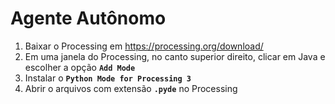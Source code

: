 # Agente Autônomo
1. Baixar o Processing em https://processing.org/download/
2. Em uma janela do Processing, no canto superior direito, clicar em Java e escolher a opção **`Add Mode`**
3. Instalar o **`Python Mode for Processing 3`**
4. Abrir o arquivos com extensão **`.pyde`** no Processing

